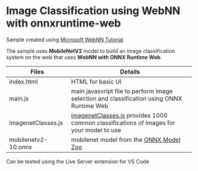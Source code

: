 # Image Classification using WebNN with onnxruntime-web

Sample created using [Microsoft WebNN Tutorial](https://learn.microsoft.com/en-us/windows/ai/directml/webnn-tutorial)

The sample uses __MobileNetV2__ model to build an image classification system on the web that uses __WebNN with ONNX Runtime Web__. 

| Files | Details
|---|---|
|index.html|HTML for basic UI|
|main.js|main javasvript file to perform image selection and classification using ONNX Runtime Web|
|imagenetClasses.js|[imagenetClasses.js](https://github.com/microsoft/webnn-developer-preview/blob/33a497a6747eb7a0a9146a78335f15ed1bea57be/Get%20Started/WebNN%20Tutorial/imagenetClasses.js) provides 1000 common classifications of images for your model to use|
|mobilenetv2-10.onnx|mobilenet model from the [ONNX Model Zoo](https://github.com/onnx/models/blob/main/validated/vision/classification/mobilenet/model/mobilenetv2-10.onnx)|

Can be tested using the Live Server extension for VS Code
